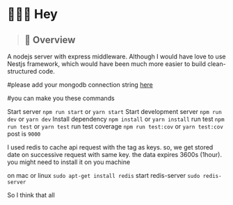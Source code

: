# 👷🔧🔩 Hey

> ## 👀 Overview

A nodejs server with express middleware. Although I would have love to use Nestjs framework, which would have been much more easier to build clean-structured code.

#please add your mongodb connection string [here](https://github.com/ekamanelly/express_server_mongodb/blob/master/src/index.ts)

#you can make you these commands

Start server `npm run start` or `yarn start` 
Start  development server `npm run dev` or `yarn dev`
Install dependency `npm install` or `yarn install`
run test `npm run test` or `yarn test`
run test coverage `npm run test:cov` or `yarn test:cov`
post is `9000`


I used redis to cache api request with the tag as keys. so, we get stored date on successive request with same key. the data expires 3600s (1hour). you might need to install it on you machine 

on mac or linux `sudo apt-get install redis`
start redis-server `sudo redis-server`


So I think that all 